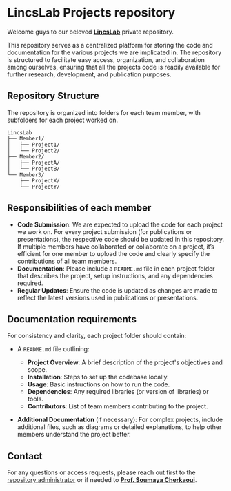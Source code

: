 # LincsLab Projects repository

Welcome guys to our beloved  **[LincsLab](https://lincslab.ca/)** private repository. 

This repository serves as a centralized platform for storing the code and documentation for the various projects we are implicated in. The repository is structured to facilitate easy access, organization, and collaboration among ourselves, ensuring that all the projects code is readily available for further research, development, and publication purposes. 

## Repository Structure

The repository is organized into folders for each team member, with subfolders for each project worked on.

```
LincsLab
├── Member1/
│   ├── Project1/
│   └── Project2/
├── Member2/
│   ├── ProjectA/
│   └── ProjectB/
└── Member3/
    ├── ProjectX/
    └── ProjectY/
```
## Responsibilities of each member

- **Code Submission**: We are expected to upload the code for each project we work on. For every project submission (for publications or presentations), the respective code should be updated in this repository. If multiple members have collaborated or collaborate on a project, it’s efficient for one member to upload the code and clearly specify the contributions of all team members.
- **Documentation**: Please include a `README.md` file in each project folder that describes the project, setup instructions, and any dependencies required.
- **Regular Updates**: Ensure the code is updated as changes are made to reflect the latest versions used in publications or presentations.


## Documentation requirements

For consistency and clarity, each project folder should contain:

- A `README.md` file outlining:
  - **Project Overview**: A brief description of the project's objectives and scope.
  - **Installation**: Steps to set up the codebase locally.
  - **Usage**: Basic instructions on how to run the code.
  - **Dependencies**: Any required libraries (or version of libraries) or tools.
  - **Contributors**: List of team members contributing to the project.

- **Additional Documentation** (if necessary): For complex projects, include additional files, such as diagrams or detailed explanations, to help other members understand the project better.

## Contact

For any questions or access requests, please reach out first to the [repository administrator](mailto:keyela.patatchona@polymtl.ca) or if needed to **[Prof. Soumaya Cherkaoui](mailto:soumaya.cherkaoui@polymtl.ca)**.
